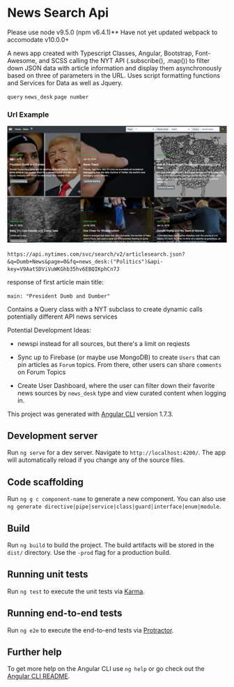 # News Search Api

Please use node v9.5.0 (npm v6.4.1)** 
Have not yet updated webpack to accomodate v10.0.0+

A news app  created with Typescript Classes, Angular, Bootstrap, Font-Awesome, and SCSS calling the NYT API (.subscribe(), .map())  to filter down JSON data with article information and display them asynchronously based on three of parameters in the URL. Uses script formatting functions and Services for Data as well as Jquery.

`query`
`news_desk`
`page number`

### Url Example

![](dumbnews.png)

`https://api.nytimes.com/svc/search/v2/articlesearch.json?&q=Dumb+News&page=0&fq=news_desk:("Politics")&api-key=V9AatSDViVuWKGhb35hv6EBQIKphCn7J`

response of first article main title:

`main: "President Dumb and Dumber"`

Contains a Query class with a NYT subclass to create dynamic calls potentially different API news services

Potential Development Ideas:

- newspi instead for all sources, but there's a limit on reqiests

- Sync up to Firebase (or maybe use MongoDB) to create `Users` that can pin articles as `Forum` topics. From there, other users can share `comments`  on Forum Topics

- Create User Dashboard, where the user can filter down their favorite news sources by   `news_desk`  type and view curated content when logging in.


This project was generated with [Angular CLI](https://github.com/angular/angular-cli) version 1.7.3.

## Development server

Run `ng serve` for a dev server. Navigate to `http://localhost:4200/`. The app will automatically reload if you change any of the source files.

## Code scaffolding

Run `ng g c component-name` to generate a new component. You can also use `ng generate directive|pipe|service|class|guard|interface|enum|module`.

## Build

Run `ng build` to build the project. The build artifacts will be stored in the `dist/` directory. Use the `-prod` flag for a production build.

## Running unit tests

Run `ng test` to execute the unit tests via [Karma](https://karma-runner.github.io).

## Running end-to-end tests

Run `ng e2e` to execute the end-to-end tests via [Protractor](http://www.protractortest.org/).

## Further help

To get more help on the Angular CLI use `ng help` or go check out the [Angular CLI README](https://github.com/angular/angular-cli/blob/master/README.md).
